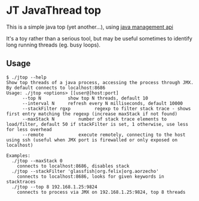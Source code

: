 JT JavaThread top
=================

This is a simple java top (yet another...), using [java management api](http://docs.oracle.com/javase/6/docs/api/java/lang/management/package-summary.html)

It's a toy rather than a serious tool, but may be useful sometimes to identify long running threads (eg. busy loops).


Usage
-----
    $ ./jtop --help
    Show top threads of a java process, accessing the process through JMX. By default connects to localhost:8686
    Usage: ./jtop <options> [[user@]host:port]
          --top N          show top N threads, default 10
          --interval N     refresh every N milliseconds, default 10000
          --stackFilter rgxp         regexp to filter stack trace - shows first entry matching the regexp (increase maxStack if not found)
          --maxStack N         number of stack trace elements to load/filter, default 50 if stackFilter is set, 1 otherwise, use less for less overhead
          --remote             execute remotely, connecting to the host using ssh (useful when JMX port is firewalled or only exposed on localhost)
    
    Examples:
      ./jtop --maxStack 0
        connects to localhost:8686, disables stack
      ./jtop --stackFilter 'glassfish|org.felix|org.aorzecho'
        connects to localhost:8686, looks for given keywords in stacktraces
      ./jtop --top 8 192.168.1.25:9824
        connects to process via JMX on 192.168.1.25:9824, top 8 threads  




